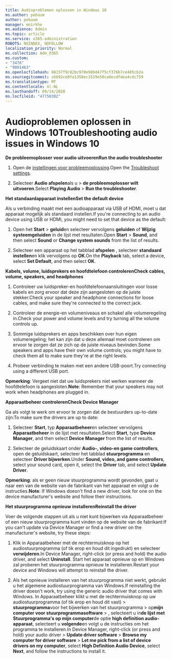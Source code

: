 ```yaml
---
title: Audioproblemen oplossen in Windows 10
ms.author: pebaum
author: pebaum
manager: mnirkhe
ms.audience: Admin
ms.topic: article
ms.service: o365-administration
ROBOTS: NOINDEX, NOFOLLOW
localization_priority: Normal
ms.collection: Adm_O365
ms.custom:
- "3476"
- "9001463"
ms.openlocfilehash: 88157f9c82bc970e989d47f5cf376b7ce485cb2a
ms.sourcegitcommit: c6692ce0fa1358ec3529e59ca0ecdfdea4cdc759
ms.translationtype: MT
ms.contentlocale: nl-NL
ms.lasthandoff: 09/14/2020
ms.locfileid: "47750302"
---
```

# <a name="troubleshooting-audio-issues-in-windows-10"></a><span data-ttu-id="9058a-102">Audioproblemen oplossen in Windows 10</span><span class="sxs-lookup"><span data-stu-id="9058a-102">Troubleshooting audio issues in Windows 10</span></span>

<span data-ttu-id="9058a-103">**De probleemoplosser voor audio uitvoeren**</span><span class="sxs-lookup"><span data-stu-id="9058a-103">**Run the audio troubleshooter**</span></span>

1.  <span data-ttu-id="9058a-104">Open de [instellingen voor probleemoplossing](ms-settings:troubleshoot).</span><span class="sxs-lookup"><span data-stu-id="9058a-104">Open the [Troubleshoot settings](ms-settings:troubleshoot).</span></span>

2.  <span data-ttu-id="9058a-105">Selecteer **Audio afspelen**als u  >  **de probleemoplosser wilt uitvoeren**.</span><span class="sxs-lookup"><span data-stu-id="9058a-105">Select **Playing Audio** > **Run the troubleshooter**.</span></span>

<span data-ttu-id="9058a-106">**Het standaardapparaat instellen**</span><span class="sxs-lookup"><span data-stu-id="9058a-106">**Set the default device**</span></span>

<span data-ttu-id="9058a-107">Als u verbinding maakt met een audioapparaat via USB of HDMI, moet u dat apparaat mogelijk als standaard instellen.</span><span class="sxs-lookup"><span data-stu-id="9058a-107">If you're connecting to an audio device using USB or HDMI, you might need to set that device as the default:</span></span>

1. <span data-ttu-id="9058a-108">Open het **Start**  >  **geluid**en selecteer vervolgens **geluiden** of **Wijzig systeemgeluiden** in de lijst met resultaten.</span><span class="sxs-lookup"><span data-stu-id="9058a-108">Open **Start** > **Sound**, and then select **Sound** or **Change system sounds** from the list of results.</span></span>

2.  <span data-ttu-id="9058a-109">Selecteer een apparaat op het tabblad **afspelen** , selecteer **standaard instellen**en klik vervolgens op **OK**.</span><span class="sxs-lookup"><span data-stu-id="9058a-109">On the **Playback** tab, select a device, select **Set Default**, and then select **OK**.</span></span>

<span data-ttu-id="9058a-110">**Kabels, volume, luidsprekers en hoofdtelefoon controleren**</span><span class="sxs-lookup"><span data-stu-id="9058a-110">**Check cables, volume, speakers, and headphones**</span></span>

1. <span data-ttu-id="9058a-111">Controleer uw luidspreker-en hoofdtelefoonaansluitingen voor losse kabels en zorg ervoor dat deze zijn aangesloten op de juiste stekker.</span><span class="sxs-lookup"><span data-stu-id="9058a-111">Check your speaker and headphone connections for loose cables, and make sure they're connected to the correct jack.</span></span>

2. <span data-ttu-id="9058a-112">Controleer de energie-en volumeniveaus en schakel alle volumeregeling in.</span><span class="sxs-lookup"><span data-stu-id="9058a-112">Check your power and volume levels and try turning all the volume controls up.</span></span>

3. <span data-ttu-id="9058a-113">Sommige luidsprekers en apps beschikken over hun eigen volumeregeling; het kan zijn dat u deze allemaal moet controleren om ervoor te zorgen dat ze zich op de juiste niveaus bevinden.</span><span class="sxs-lookup"><span data-stu-id="9058a-113">Some speakers and apps have their own volume controls; you might have to check them all to make sure they're at the right levels.</span></span>

4. <span data-ttu-id="9058a-114">Probeer verbinding te maken met een andere USB-poort.</span><span class="sxs-lookup"><span data-stu-id="9058a-114">Try connecting using a different USB port.</span></span>

<span data-ttu-id="9058a-115">**Opmerking**: Vergeet niet dat uw luidsprekers niet werken wanneer de hoofdtelefoon is aangesloten.</span><span class="sxs-lookup"><span data-stu-id="9058a-115">**Note**: Remember that your speakers may not work when headphones are plugged in.</span></span>

<span data-ttu-id="9058a-116">**Apparaatbeheer controleren**</span><span class="sxs-lookup"><span data-stu-id="9058a-116">**Check Device Manager**</span></span>

<span data-ttu-id="9058a-117">Ga als volgt te werk om ervoor te zorgen dat de bestuurders up-to-date zijn:</span><span class="sxs-lookup"><span data-stu-id="9058a-117">To make sure the drivers are up to date:</span></span>

1. <span data-ttu-id="9058a-118">Selecteer **Start**, typ **Apparaatbeheer**en selecteer vervolgens **Apparaatbeheer** in de lijst met resultaten.</span><span class="sxs-lookup"><span data-stu-id="9058a-118">Select **Start**, type **Device Manager**, and then select **Device Manager** from the list of results.</span></span>

2. <span data-ttu-id="9058a-119">Selecteer de geluidskaart onder **Audio-, video-en game controllers**, open de geluidskaart, selecteer het tabblad **stuurprogramma** en selecteer **Driver bijwerken**.</span><span class="sxs-lookup"><span data-stu-id="9058a-119">Under **Sound, video, and game controllers**, select your sound card, open it, select the **Driver** tab, and select **Update Driver**.</span></span>

<span data-ttu-id="9058a-120">**Opmerking**: als er geen nieuw stuurprogramma wordt gevonden, gaat u naar een van de website van de fabrikant van het apparaat en volgt u de instructies.</span><span class="sxs-lookup"><span data-stu-id="9058a-120">**Note**: If Windows doesn't find a new driver, look for one on the device manufacturer's website and follow their instructions.</span></span>

<span data-ttu-id="9058a-121">**Het stuurprogramma opnieuw installeren**</span><span class="sxs-lookup"><span data-stu-id="9058a-121">**Reinstall the driver**</span></span>

<span data-ttu-id="9058a-122">Voer de volgende stappen uit als u niet kunt bijwerken via Apparaatbeheer of een nieuw stuurprogramma kunt vinden op de website van de fabrikant:</span><span class="sxs-lookup"><span data-stu-id="9058a-122">If you can't update via Device Manager or find a new driver on the manufacturer's website, try these steps:</span></span>

1. <span data-ttu-id="9058a-123">Klik in Apparaatbeheer met de rechtermuisknop op het audiostuurprogramma (of tik erop en houd dit ingedrukt) en selecteer **verwijderen**.</span><span class="sxs-lookup"><span data-stu-id="9058a-123">In Device Manager, right-click (or press and hold) the audio driver, and select **Uninstall**.</span></span> <span data-ttu-id="9058a-124">Start het apparaat opnieuw op en Windows zal proberen het stuurprogramma opnieuw te installeren.</span><span class="sxs-lookup"><span data-stu-id="9058a-124">Restart your device and Windows will attempt to reinstall the driver.</span></span>

2. <span data-ttu-id="9058a-125">Als het opnieuw installeren van het stuurprogramma niet werkt, gebruikt u het algemene audiostuurprogramma van Windows.</span><span class="sxs-lookup"><span data-stu-id="9058a-125">If reinstalling the driver doesn't work, try using the generic audio driver that comes with Windows.</span></span> <span data-ttu-id="9058a-126">In Apparaatbeheer klikt u met de rechtermuisknop op uw audiostuurprogramma (of tik erop en houd dit vast) > **stuurprogramma**voor het bijwerken van het stuurprogramma  >  op**mijn computer voor stuurprogrammasoftware**  >  , selecteert u in**de lijst met Stuurprogramma's op mijn computer**de optie **high definition audio-apparaat**, selecteert u **volgende**en volgt u de instructies om het programma te installeren.</span><span class="sxs-lookup"><span data-stu-id="9058a-126">In Device Manager, right-click (or press and hold) your audio driver > **Update driver software** > **Browse my computer for driver software** > **Let me pick from a list of device drivers on my computer**, select **High Definition Audio Device**, select **Next**, and follow the instructions to install it.</span></span>
